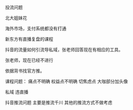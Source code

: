 投流问题



北大姐妹花



海外市场，支付系统都没有打通



新东方有直播复盘的课程



抖音的流量如何引流导私域，张老师回答现在有相应的工具。



张老师，现在已经不进行



依据背书找官方推。



课程问题：
痛点不明确
权益点不明确
切焦虑点
大咖部分加头像



私域
违直播



抖音推流问题
主要是推流千川
其他的推流方式不做考虑


